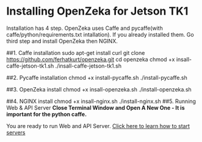 # Installing OpenZeka for Jetson TK1
Installation has 4 step. OpenZeka uses Caffe and pycaffe(with caffe/python/requirements.txt intallation). If you already installed them. Go third step and install OpenZeka then NGINX.

##1. Caffe installation
    sudo apt-get install curl
    git clone https://github.com/ferhatkurt/openzeka.git
    cd openzeka
    chmod +x insall-caffe-jetson-tk1.sh
    ./insall-caffe-jetson-tk1.sh

##2. Pycaffe installation
    chmod +x install-pycaffe.sh
    ./install-pycaffe.sh

##3. OpenZeka install
    chmod +x insall-openzeka.sh
    ./install-openzeka.sh

##4. NGINX install
    chmod +x insall-nginx.sh
    ./install-nginx.sh
##5. Running Web & API Server
**Close Terminal Window and Open A New One - It is important for the python caffe.**

You are ready to run Web and API Server. [Click here to learn how to start servers](https://github.com/ferhatkurt/openzeka/wiki/Running-Web-and-API-Server)